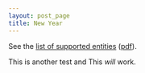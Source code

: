 ```yaml
---
layout: post_page
title: New Year
---
```


See the [list of supported entities][ent_html] ([pdf][ent_pdf]).

[ent_html]: http://maruku.rubyforge.org/entity_test.html
[ent_pdf]: http://maruku.rubyforge.org/entity_test.pdf


This is another test and This *will* work.


<script type="text/javascript" src="jquery-1.2.6.min.js">
</script>

<script type="text/javascript">
$(document).ready(function(){
 $("#msgid").html("This is Hello World by JQuery");
});
</script>

